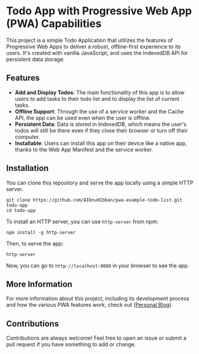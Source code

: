 # Todo App with Progressive Web App (PWA) Capabilities

This project is a simple Todo Application that utilizes the features of Progressive Web Apps to deliver a robust, offline-first experience to its users. It's created with vanilla JavaScript, and uses the IndexedDB API for persistent data storage.

## Features

- **Add and Display Todos**: The main functionality of this app is to allow users to add tasks to their todo list and to display the list of current tasks.
- **Offline Support**: Through the use of a service worker and the Cache API, the app can be used even when the user is offline.
- **Persistent Data**: Data is stored in IndexedDB, which means the user's todos will still be there even if they close their browser or turn off their computer.
- **Installable**: Users can install this app on their device like a native app, thanks to the Web App Manifest and the service worker.

## Installation

You can clone this repository and serve the app locally using a simple HTTP server.

```
git clone https://github.com/AIbnuHIbban/pwa-example-todo-list.git todo-app
cd todo-app
```

To install an HTTP server, you can use `http-server` from npm:

```
npm install -g http-server
```

Then, to serve the app:

```
http-server
```

Now, you can go to `http://localhost:8080` in your browser to see the app.

## More Information

For more information about this project, including its development process and how the various PWA features work, check out ([Personal Blog](https://s.id/aibnuhibbanWeb)).

## Contributions

Contributions are always welcome! Feel free to open an issue or submit a pull request if you have something to add or change.